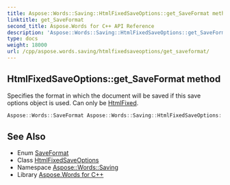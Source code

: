 ```yaml
---
title: Aspose::Words::Saving::HtmlFixedSaveOptions::get_SaveFormat method
linktitle: get_SaveFormat
second_title: Aspose.Words for C++ API Reference
description: 'Aspose::Words::Saving::HtmlFixedSaveOptions::get_SaveFormat method. Specifies the format in which the document will be saved if this save options object is used. Can only be HtmlFixed in C++.'
type: docs
weight: 18000
url: /cpp/aspose.words.saving/htmlfixedsaveoptions/get_saveformat/
---
```

## HtmlFixedSaveOptions::get_SaveFormat method


Specifies the format in which the document will be saved if this save options object is used. Can only be [HtmlFixed](../../../aspose.words/saveformat/).

```cpp
Aspose::Words::SaveFormat Aspose::Words::Saving::HtmlFixedSaveOptions::get_SaveFormat() override
```

## See Also

* Enum [SaveFormat](../../../aspose.words/saveformat/)
* Class [HtmlFixedSaveOptions](../)
* Namespace [Aspose::Words::Saving](../../)
* Library [Aspose.Words for C++](../../../)
